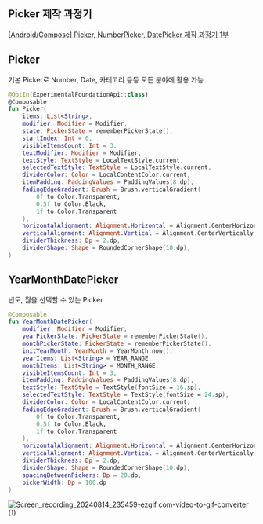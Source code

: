 ## Picker 제작 과정기
[[Android/Compose] Picker, NumberPicker, DatePicker 제작 과정기 1부](https://velog.io/@kej_ad/AndroidCompose-Year-Month-DatePicker-%EB%A7%8C%EB%93%A4%EA%B8%B0)

## Picker
기본 Picker로 Number, Date, 카테고리 등등 모든 분야에 활용 가능
```kotlin
@OptIn(ExperimentalFoundationApi::class)
@Composable
fun Picker(
    items: List<String>,
    modifier: Modifier = Modifier,
    state: PickerState = rememberPickerState(),
    startIndex: Int = 0,
    visibleItemsCount: Int = 3,
    textModifier: Modifier = Modifier,
    textStyle: TextStyle = LocalTextStyle.current,
    selectedTextStyle: TextStyle = LocalTextStyle.current,
    dividerColor: Color = LocalContentColor.current,
    itemPadding: PaddingValues = PaddingValues(8.dp),
    fadingEdgeGradient: Brush = Brush.verticalGradient(
        0f to Color.Transparent,
        0.5f to Color.Black,
        1f to Color.Transparent
    ),
    horizontalAlignment: Alignment.Horizontal = Alignment.CenterHorizontally,
    verticalAlignment: Alignment.Vertical = Alignment.CenterVertically,
    dividerThickness: Dp = 2.dp,
    dividerShape: Shape = RoundedCornerShape(10.dp),
)
```

## YearMonthDatePicker
년도, 월을 선택할 수 있는 Picker
```kotlin
@Composable
fun YearMonthDatePicker(
    modifier: Modifier = Modifier,
    yearPickerState: PickerState = rememberPickerState(),
    monthPickerState: PickerState = rememberPickerState(),
    initYearMonth: YearMonth = YearMonth.now(),
    yearItems: List<String> = YEAR_RANGE,
    monthItems: List<String> = MONTH_RANGE,
    visibleItemsCount: Int = 3,
    itemPadding: PaddingValues = PaddingValues(8.dp),
    textStyle: TextStyle = TextStyle(fontSize = 16.sp),
    selectedTextStyle: TextStyle = TextStyle(fontSize = 24.sp),
    dividerColor: Color = LocalContentColor.current,
    fadingEdgeGradient: Brush = Brush.verticalGradient(
        0f to Color.Transparent,
        0.5f to Color.Black,
        1f to Color.Transparent
    ),
    horizontalAlignment: Alignment.Horizontal = Alignment.CenterHorizontally,
    verticalAlignment: Alignment.Vertical = Alignment.CenterVertically,
    dividerThickness: Dp = 2.dp,
    dividerShape: Shape = RoundedCornerShape(10.dp),
    spacingBetweenPickers: Dp = 20.dp,
    pickerWidth: Dp = 100.dp
)
```


![Screen_recording_20240814_235459-ezgif com-video-to-gif-converter (1)](https://github.com/user-attachments/assets/e9cf797b-1bf3-41c8-b32c-4562247c8693)

